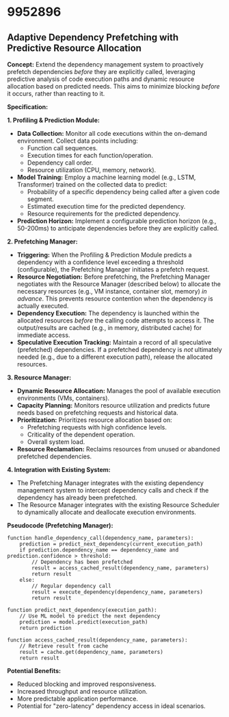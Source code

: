 # 9952896

## Adaptive Dependency Prefetching with Predictive Resource Allocation

**Concept:** Extend the dependency management system to proactively prefetch dependencies *before* they are explicitly called, leveraging predictive analysis of code execution paths and dynamic resource allocation based on predicted needs. This aims to minimize blocking *before* it occurs, rather than reacting to it.

**Specification:**

**1. Profiling & Prediction Module:**

*   **Data Collection:** Monitor all code executions within the on-demand environment. Collect data points including:
    *   Function call sequences.
    *   Execution times for each function/operation.
    *   Dependency call order.
    *   Resource utilization (CPU, memory, network).
*   **Model Training:** Employ a machine learning model (e.g., LSTM, Transformer) trained on the collected data to predict:
    *   Probability of a specific dependency being called after a given code segment.
    *   Estimated execution time for the predicted dependency.
    *   Resource requirements for the predicted dependency.
*   **Prediction Horizon:** Implement a configurable prediction horizon (e.g., 50-200ms) to anticipate dependencies before they are explicitly called.

**2. Prefetching Manager:**

*   **Triggering:** When the Profiling & Prediction Module predicts a dependency with a confidence level exceeding a threshold (configurable), the Prefetching Manager initiates a prefetch request.
*   **Resource Negotiation:**  Before prefetching, the Prefetching Manager negotiates with the Resource Manager (described below) to allocate the necessary resources (e.g., VM instance, container slot, memory) *in advance*.  This prevents resource contention when the dependency is actually executed.
*   **Dependency Execution:** The dependency is launched within the allocated resources *before* the calling code attempts to access it. The output/results are cached (e.g., in memory, distributed cache) for immediate access.
*   **Speculative Execution Tracking:** Maintain a record of all speculative (prefetched) dependencies.  If a prefetched dependency is *not* ultimately needed (e.g., due to a different execution path), release the allocated resources.

**3. Resource Manager:**

*   **Dynamic Resource Allocation:**  Manages the pool of available execution environments (VMs, containers).
*   **Capacity Planning:**  Monitors resource utilization and predicts future needs based on prefetching requests and historical data.
*   **Prioritization:**  Prioritizes resource allocation based on:
    *   Prefetching requests with high confidence levels.
    *   Criticality of the dependent operation.
    *   Overall system load.
*   **Resource Reclamation:**  Reclaims resources from unused or abandoned prefetched dependencies.

**4. Integration with Existing System:**

*   The Prefetching Manager integrates with the existing dependency management system to intercept dependency calls and check if the dependency has already been prefetched.
*   The Resource Manager integrates with the existing Resource Scheduler to dynamically allocate and deallocate execution environments.

**Pseudocode (Prefetching Manager):**

```
function handle_dependency_call(dependency_name, parameters):
    prediction = predict_next_dependency(current_execution_path)
    if prediction.dependency_name == dependency_name and prediction.confidence > threshold:
        // Dependency has been prefetched
        result = access_cached_result(dependency_name, parameters)
        return result
    else:
        // Regular dependency call
        result = execute_dependency(dependency_name, parameters)
        return result

function predict_next_dependency(execution_path):
    // Use ML model to predict the next dependency
    prediction = model.predict(execution_path)
    return prediction

function access_cached_result(dependency_name, parameters):
    // Retrieve result from cache
    result = cache.get(dependency_name, parameters)
    return result
```

**Potential Benefits:**

*   Reduced blocking and improved responsiveness.
*   Increased throughput and resource utilization.
*   More predictable application performance.
*   Potential for "zero-latency" dependency access in ideal scenarios.